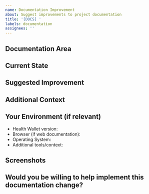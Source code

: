 ```yaml
---
name: Documentation Improvement
about: Suggest improvements to project documentation
title: '[DOCS] '
labels: documentation
assignees: ''
---
```


## Documentation Area
<!-- Which documentation needs improvement? Provide links if available -->

## Current State
<!-- What does the current documentation say or not say? -->

## Suggested Improvement
<!-- How should the documentation be improved? Be as specific as possible -->

## Additional Context
<!-- Add any other context about the documentation improvement here -->

## Your Environment (if relevant)
<!-- Include as many relevant details about the environment where you experienced the documentation issue -->
- Health Wallet version:
- Browser (if web documentation):
- Operating System:
- Additional tools/context:

## Screenshots
<!-- If applicable, add screenshots to help explain the documentation issue -->

## Would you be willing to help implement this documentation change?
<!-- Let us know if you'd like to contribute the documentation improvement yourself -->
